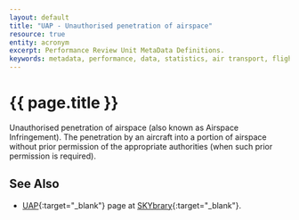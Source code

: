 ```yaml
---
layout: default
title: "UAP - Unauthorised penetration of airspace"
resource: true
entity: acronym
excerpt: Performance Review Unit MetaData Definitions.
keywords: metadata, performance, data, statistics, air transport, flights, europe, delay, safety
---
```

# {{ page.title }}

Unauthorised penetration of airspace (also known as Airspace Infringement).
The penetration by an aircraft into a portion of airspace without prior
permission of the appropriate authorities
(when such prior permission is required).

## See Also

* [UAP][uapSB]{:target="_blank"} page at [SKYbrary][sb]{:target="_blank"}.

[uapSB]: <http://www.skybrary.aero/index.php/Unauthorised_Penetration_of_Airspace> "UAP - SKYbrary"
[sb]: <http://www.skybrary.aero> "SKYbrary"